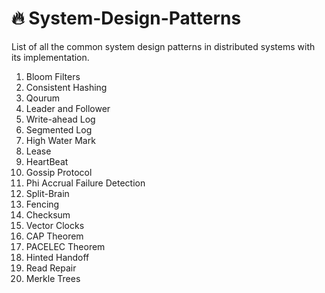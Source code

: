 # 🔥 System-Design-Patterns
List of all the common system design patterns in distributed systems with its implementation.

1. Bloom Filters
2. Consistent Hashing
3. Qourum
4. Leader and Follower
5. Write-ahead Log
6. Segmented Log
7. High Water Mark
8. Lease
9. HeartBeat
10. Gossip Protocol
11. Phi Accrual Failure Detection
12. Split-Brain
13. Fencing
14. Checksum
15. Vector Clocks
16. CAP Theorem
17. PACELEC Theorem
18. Hinted Handoff
19. Read Repair
20. Merkle Trees

